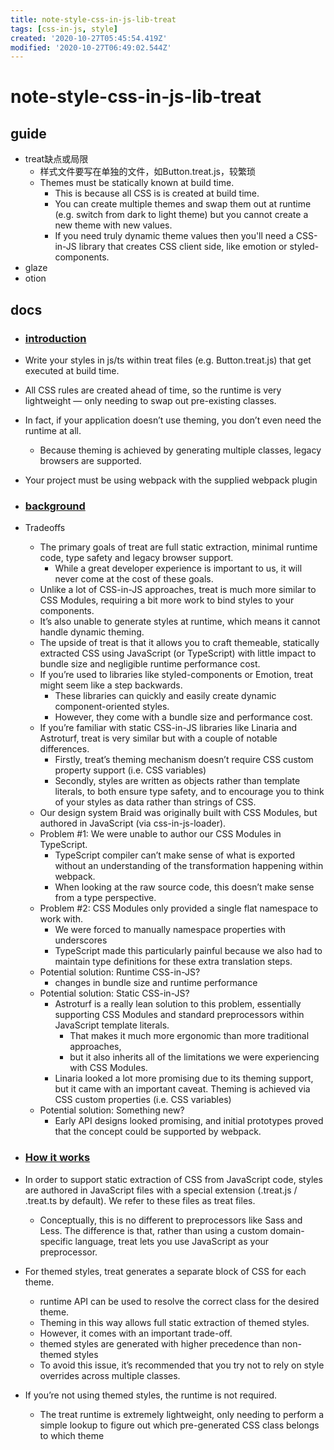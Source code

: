 ```yaml
---
title: note-style-css-in-js-lib-treat
tags: [css-in-js, style]
created: '2020-10-27T05:45:54.419Z'
modified: '2020-10-27T06:49:02.544Z'
---
```


# note-style-css-in-js-lib-treat

## guide

- treat缺点或局限
  - 样式文件要写在单独的文件，如Button.treat.js，较繁琐
  - Themes must be statically known at build time. 
    - This is because all CSS is is created at build time. 
    - You can create multiple themes and swap them out at runtime (e.g. switch from dark to light theme) but you cannot create a new theme with new values.
    - If you need truly dynamic theme values then you'll need a CSS-in-JS library that creates CSS client side, like emotion or styled-components.
- glaze
- otion

## docs

- ### [introduction](https://seek-oss.github.io/treat/)
- Write your styles in js/ts within treat files (e.g. Button.treat.js) that get executed at build time.
- All CSS rules are created ahead of time, so the runtime is very lightweight — only needing to swap out pre-existing classes. 
- In fact, if your application doesn’t use theming, you don’t even need the runtime at all.
  - Because theming is achieved by generating multiple classes, legacy browsers are supported.
- Your project must be using webpack with the supplied webpack plugin

- ### [background](https://seek-oss.github.io/treat/background)
- Tradeoffs
  - The primary goals of treat are full static extraction, minimal runtime code, type safety and legacy browser support. 
    - While a great developer experience is important to us, it will never come at the cost of these goals.
  - Unlike a lot of CSS-in-JS approaches, treat is much more similar to CSS Modules, requiring a bit more work to bind styles to your components.
  - It’s also unable to generate styles at runtime, which means it cannot handle dynamic theming.
  - The upside of treat is that it allows you to craft themeable, statically extracted CSS using JavaScript (or TypeScript) with little impact to bundle size and negligible runtime performance cost.
  - If you’re used to libraries like styled-components or Emotion, treat might seem like a step backwards. 
    - These libraries can quickly and easily create dynamic component-oriented styles. 
    - However, they come with a bundle size and performance cost.
  - If you’re familiar with static CSS-in-JS libraries like Linaria and Astroturf, treat is very similar but with a couple of notable differences. 
    - Firstly, treat’s theming mechanism doesn’t require CSS custom property support (i.e. CSS variables)
    - Secondly, styles are written as objects rather than template literals, to both ensure type safety, and to encourage you to think of your styles as data rather than strings of CSS.
  - Our design system Braid was originally built with CSS Modules, but authored in JavaScript (via css-in-js-loader). 
  - Problem #1: We were unable to author our CSS Modules in TypeScript.
    - TypeScript compiler can’t make sense of what is exported without an understanding of the transformation happening within webpack. 
    - When looking at the raw source code, this doesn’t make sense from a type perspective.
  - Problem #2: CSS Modules only provided a single flat namespace to work with.
    - We were forced to manually namespace properties with underscores
    - TypeScript made this particularly painful because we also had to maintain type definitions for these extra translation steps.
  - Potential solution: Runtime CSS-in-JS?
    - changes in bundle size and runtime performance
  - Potential solution: Static CSS-in-JS?
    - Astroturf is a really lean solution to this problem, essentially supporting CSS Modules and standard preprocessors within JavaScript template literals. 
      - That makes it much more ergonomic than more traditional approaches, 
      - but it also inherits all of the limitations we were experiencing with CSS Modules.
    - Linaria looked a lot more promising due to its theming support, but it came with an important caveat. Theming is achieved via CSS custom properties (i.e. CSS variables)
  - Potential solution: Something new?
    - Early API designs looked promising, and initial prototypes proved that the concept could be supported by webpack.

- ### [How it works](https://seek-oss.github.io/treat/how-it-works)
- In order to support static extraction of CSS from JavaScript code, styles are authored in JavaScript files with a special extension (.treat.js / .treat.ts by default). We refer to these files as treat files.
  - Conceptually, this is no different to preprocessors like Sass and Less. The difference is that, rather than using a custom domain-specific language, treat lets you use JavaScript as your preprocessor.
- For themed styles, treat generates a separate block of CSS for each theme.
  - runtime API can be used to resolve the correct class for the desired theme.
  - Theming in this way allows full static extraction of themed styles. 
  - However, it comes with an important trade-off.
  - themed styles are generated with higher precedence than non-themed styles
  - To avoid this issue, it’s recommended that you try not to rely on style overrides across multiple classes.
- If you’re not using themed styles, the runtime is not required.
  - The treat runtime is extremely lightweight, only needing to perform a simple lookup to figure out which pre-generated CSS class belongs to which theme
